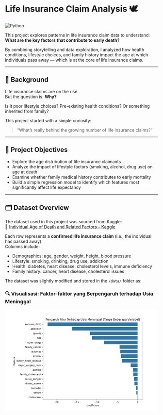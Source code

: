 # Life Insurance Claim Analysis 🕊️  
![Python](https://img.shields.io/badge/Python-3.9-blue)

This project explores patterns in life insurance claim data to understand:  
**What are the key factors that contribute to early death?**

By combining storytelling and data exploration, I analyzed how health conditions, lifestyle choices, and family history impact the age at which individuals pass away — which is at the core of life insurance claims.

---

## 🧪 Background

Life insurance claims are on the rise.  
But the question is: **Why?**

Is it poor lifestyle choices? Pre-existing health conditions? Or something inherited from family?

This project started with a simple curiosity:
> “What’s really behind the growing number of life insurance claims?”

---

## 🎯 Project Objectives

- Explore the age distribution of life insurance claimants
- Analyze the impact of lifestyle factors (smoking, alcohol, drug use) on age at death
- Examine whether family medical history contributes to early mortality
- Build a simple regression model to identify which features most significantly affect life expectancy

---

## 🗂️ Dataset Overview

The dataset used in this project was sourced from Kaggle:  
📎 [Individual Age of Death and Related Factors – Kaggle](https://www.kaggle.com/datasets/joannpineda/individual-age-of-death-and-related-factors/data)

Each row represents a **confirmed life insurance claim** (i.e., the individual has passed away).  
Columns include:
- Demographics: age, gender, weight, height, blood pressure
- Lifestyle: smoking, drinking, drug use, addiction
- Health: diabetes, heart disease, cholesterol levels, immune deficiency
- Family history: cancer, heart disease, cholesterol issues

The dataset was slightly modified and stored in the `/data/` folder as:

### 🔍 Visualisasi: Faktor-faktor yang Berpengaruh terhadap Usia Meninggal

![Regresi Koefisien](output_charts/regresi_all_the_factor.png)


